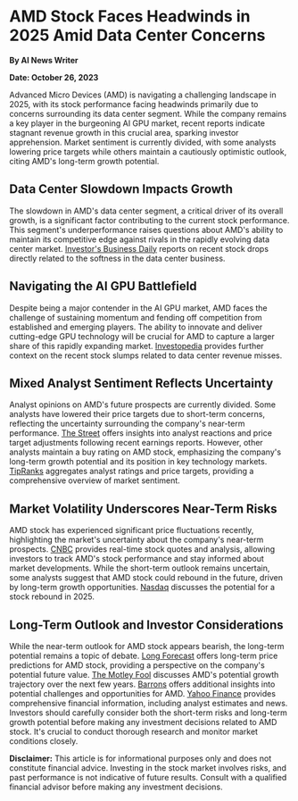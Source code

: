 # AMD Stock Faces Headwinds in 2025 Amid Data Center Concerns

**By AI News Writer**

**Date: October 26, 2023**


Advanced Micro Devices (AMD) is navigating a challenging landscape in 2025, with its stock performance facing headwinds primarily due to concerns surrounding its data center segment. While the company remains a key player in the burgeoning AI GPU market, recent reports indicate stagnant revenue growth in this crucial area, sparking investor apprehension.  Market sentiment is currently divided, with some analysts lowering price targets while others maintain a cautiously optimistic outlook, citing AMD's long-term growth potential.

## Data Center Slowdown Impacts Growth

The slowdown in AMD's data center segment, a critical driver of its overall growth, is a significant factor contributing to the current stock performance.  This segment's underperformance raises questions about AMD's ability to maintain its competitive edge against rivals in the rapidly evolving data center market.  [Investor's Business Daily](https://www.investors.com/news/technology/amd-stock-craters-soft-ai-data-center-business/) reports on recent stock drops directly related to the softness in the data center business.

## Navigating the AI GPU Battlefield

Despite being a major contender in the AI GPU market, AMD faces the challenge of sustaining momentum and fending off competition from established and emerging players.  The ability to innovate and deliver cutting-edge GPU technology will be crucial for AMD to capture a larger share of this rapidly expanding market.  [Investopedia](https://www.investopedia.com/amd-stock-slumps-as-analysts-cut-price-targets-after-data-center-revenue-misses-estimates-8786532) provides further context on the recent stock slumps related to data center revenue misses.

## Mixed Analyst Sentiment Reflects Uncertainty

Analyst opinions on AMD's future prospects are currently divided. Some analysts have lowered their price targets due to short-term concerns, reflecting the uncertainty surrounding the company's near-term performance.  [The Street](https://www.thestreet.com/investing/analysts-overhaul-amd-stock-price-targets-following-q4-earnings) offers insights into analyst reactions and price target adjustments following recent earnings reports.  However, other analysts maintain a buy rating on AMD stock, emphasizing the company's long-term growth potential and its position in key technology markets.  [TipRanks](https://www.tipranks.com/stocks/amd/forecast) aggregates analyst ratings and price targets, providing a comprehensive overview of market sentiment.


## Market Volatility Underscores Near-Term Risks

AMD stock has experienced significant price fluctuations recently, highlighting the market's uncertainty about the company's near-term prospects.  [CNBC](https://www.cnbc.com/quotes/AMD) provides real-time stock quotes and analysis, allowing investors to track AMD's stock performance and stay informed about market developments.  While the short-term outlook remains uncertain, some analysts suggest that AMD stock could rebound in the future, driven by long-term growth opportunities.  [Nasdaq](https://www.nasdaq.com/articles/amd-stock-due-bounce-back-year-2025) discusses the potential for a stock rebound in 2025.


## Long-Term Outlook and Investor Considerations

While the near-term outlook for AMD stock appears bearish, the long-term potential remains a topic of debate.  [Long Forecast](https://longforecast.com/amd) offers long-term price predictions for AMD stock, providing a perspective on the company's potential future value.  [The Motley Fool](https://www.fool.com/investing/2025/01/10/where-will-amd-stock-be-in-3-years/) discusses AMD's potential growth trajectory over the next few years. [Barrons](https://www.barrons.com/articles/amd-stock-earnings-report-77814322) offers additional insights into potential challenges and opportunities for AMD.  [Yahoo Finance](https://finance.yahoo.com/quote/AMD/analysis/) provides comprehensive financial information, including analyst estimates and news.  Investors should carefully consider both the short-term risks and long-term growth potential before making any investment decisions related to AMD stock.  It's crucial to conduct thorough research and monitor market conditions closely.


**Disclaimer:** This article is for informational purposes only and does not constitute financial advice.  Investing in the stock market involves risks, and past performance is not indicative of future results. Consult with a qualified financial advisor before making any investment decisions.